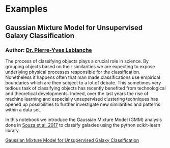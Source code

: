 # Examples

## Gaussian Mixture Model for Unsupervised Galaxy Classification

### Author: <a href="https://github.com/pylablanche" target="_blank">Dr. Pierre-Yves Lablanche</a>

The process of classifying objects plays a crucial role in science. By grouping objects based on their similarities we are expecting to expose underlying physical processes responsible for the classification. Nonetheless it happens often that man made classifications use empirical boundaries which are then subject to a lot of debate. This sometimes very tedious task of classifying objects has recently benefited from technological and theoretical developments. Indeed, over the last years the rise of machine learning and especially unsupervised clustering techniques has opened up possibilities to further investigate new similarities and patterns within a data set. 

In this notebook we introduce the Gaussian Mixture Model (GMM) analysis done in [Souza et al. 2017](https://arxiv.org/pdf/1703.07607.pdf) to classify galaxies using the python scikit-learn library.

[Gaussian Mixture Model for Unsupervised Galaxy Classification](GMM/GMM_Python.ipynb)